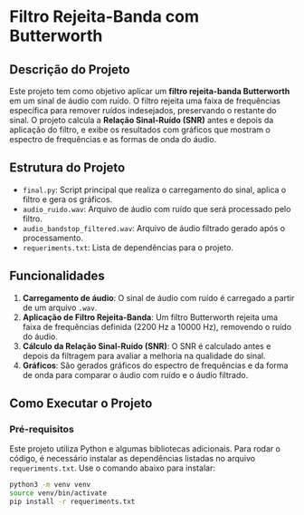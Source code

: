 # Filtro Rejeita-Banda com Butterworth

## Descrição do Projeto

Este projeto tem como objetivo aplicar um **filtro rejeita-banda Butterworth** em um sinal de áudio com ruído. O filtro rejeita uma faixa de frequências específica para remover ruídos indesejados, preservando o restante do sinal. O projeto calcula a **Relação Sinal-Ruído (SNR)** antes e depois da aplicação do filtro, e exibe os resultados com gráficos que mostram o espectro de frequências e as formas de onda do áudio.

## Estrutura do Projeto

- `final.py`: Script principal que realiza o carregamento do sinal, aplica o filtro e gera os gráficos.
- `audio_ruido.wav`: Arquivo de áudio com ruído que será processado pelo filtro.
- `audio_bandstop_filtered.wav`: Arquivo de áudio filtrado gerado após o processamento.
- `requeriments.txt`: Lista de dependências para o projeto.

## Funcionalidades

1. **Carregamento de áudio**: O sinal de áudio com ruído é carregado a partir de um arquivo `.wav`.
2. **Aplicação de Filtro Rejeita-Banda**: Um filtro Butterworth rejeita uma faixa de frequências definida (2200 Hz a 10000 Hz), removendo o ruído do áudio.
3. **Cálculo da Relação Sinal-Ruído (SNR)**: O SNR é calculado antes e depois da filtragem para avaliar a melhoria na qualidade do sinal.
4. **Gráficos**: São gerados gráficos do espectro de frequências e da forma de onda para comparar o áudio com ruído e o áudio filtrado.

## Como Executar o Projeto

### Pré-requisitos

Este projeto utiliza Python e algumas bibliotecas adicionais. Para rodar o código, é necessário instalar as dependências listadas no arquivo `requeriments.txt`. Use o comando abaixo para instalar:

```bash
python3 -m venv venv
source venv/bin/activate
pip install -r requeriments.txt

